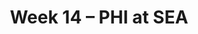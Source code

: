 ---
layout: game
title: Week 14 – PHI at SEA
season: 2002
game_id: 2002_14_PHI_SEA
away_team: PHI
home_team: SEA
---